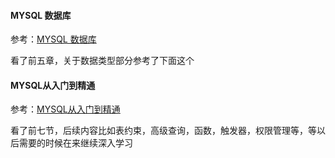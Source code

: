 #### MYSQL 数据库

参考：[MYSQL 数据库](http://study.163.com/course/courseMain.htm?courseId=1352006)

看了前五章，关于数据类型部分参考了下面这个


#### MYSQL从入门到精通

参考：[MYSQL从入门到精通](https://ke.qq.com/course/70146#term_id=100185382)

看了前七节，后续内容比如表约束，高级查询，函数，触发器，权限管理等，等以后需要的时候在来继续深入学习
